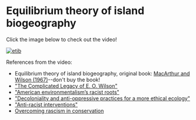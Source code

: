 # Equilibrium theory of island biogeography

Click the image below to check out the video!

[![etib](https://img.youtube.com/vi/4ZmAaecTpPk/0.jpg)](https://www.youtube.com/watch?v=4ZmAaecTpPk)

References from the video:

- Equilibrium theory of island biogeography, original book: [MacArthur and Wilson (1967)](https://press.princeton.edu/books/paperback/9780691088365/the-theory-of-island-biogeography)--don't buy the book!
- ["The Complicated Legacy of E. O. Wilson"](https://www.scientificamerican.com/article/the-complicated-legacy-of-e-o-wilson/)
- ["American environmentalism’s racist roots"](https://theconversation.com/american-environmentalisms-racist-roots-have-shaped-global-thinking-about-conservation-143783)
- ["Decoloniality and anti-oppressive practices for a more ethical ecology"](https://github.com/eco-evo-thr-2022/resources/blob/main/trisos_2021.pdf)
- ["Anti-racist interventions"](https://github.com/eco-evo-thr-2022/resources/blob/main/cronin_2021.pdf)
- [Overcoming rascism in conservation](https://github.com/eco-evo-thr-2022/resources/blob/main/rudd_2021.pdf)
